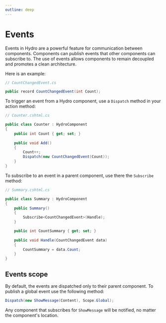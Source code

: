```yaml
---
outline: deep
---
```


# Events

Events in Hydro are a powerful feature for communication between components. Components can publish events that other components can subscribe to. The use of events allows components to remain decoupled and promotes a clean architecture.

Here is an example:

```csharp
// CountChangedEvent.cs

public record CountChangedEvent(int Count);
```

To trigger an event from a Hydro component, use a `Dispatch` method in your action method:

```csharp
// Counter.cshtml.cs

public class Counter : HydroComponent
{
    public int Count { get; set; }
    
    public void Add()
    {
        Count++;
        Dispatch(new CountChangedEvent(Count));
    }
}
```

To subscribe to an event in a parent component, use there the `Subscribe` method:

```csharp
// Summary.cshtml.cs

public class Summary : HydroComponent
{
    public Summary()
    {
        Subscribe<CountChangedEvent>(Handle);
    }

    public int CountSummary { get; set; }
    
    public void Handle(CountChangedEvent data)
    {
        CountSummary = data.Count;
    }
}
```

## Events scope

By default, the events are dispatched only to their parent component. To publish a global event use the following method:

```c#
Dispatch(new ShowMessage(Content), Scope.Global);
```

Any component that subscribes for `ShowMessage` will be notified, no matter the component's location.